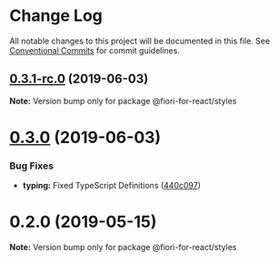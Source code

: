 # Change Log

All notable changes to this project will be documented in this file.
See [Conventional Commits](https://conventionalcommits.org) for commit guidelines.

## [0.3.1-rc.0](https://github.com/SAP/fiori-for-react/packages/styles/compare/v0.3.0...v0.3.1-rc.0) (2019-06-03)

**Note:** Version bump only for package @fiori-for-react/styles





# [0.3.0](https://github.com/SAP/fiori-for-react/v0.2.0...v0.3.0) (2019-06-03)

### Bug Fixes

* **typing:** Fixed TypeScript Definitions ([440c097](https://github.com/SAP/fiori-for-react/packages/styles/commit/440c097))


# 0.2.0 (2019-05-15)

**Note:** Version bump only for package @fiori-for-react/styles
